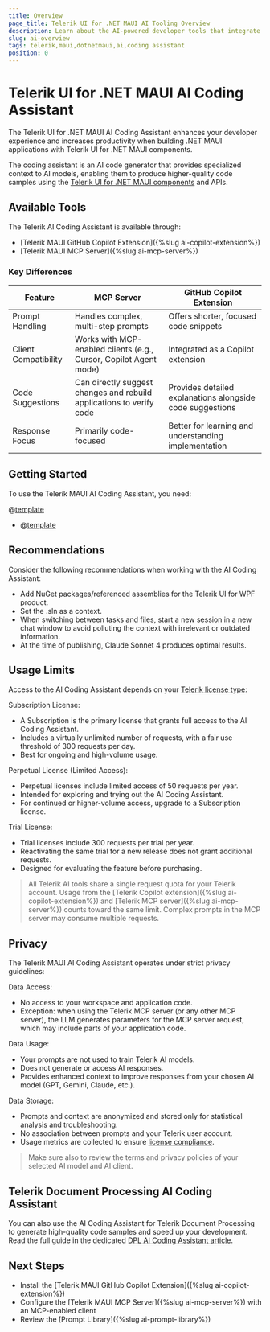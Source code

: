 ```yaml
---
title: Overview
page_title: Telerik UI for .NET MAUI AI Tooling Overview
description: Learn about the AI-powered developer tools that integrate with your IDE or code editor for greater productivity and enhanced developer experience.
slug: ai-overview
tags: telerik,maui,dotnetmaui,ai,coding assistant
position: 0
---
```


# Telerik UI for .NET MAUI AI Coding Assistant

The Telerik UI for .NET MAUI AI Coding Assistant enhances your developer experience and increases productivity when building .NET MAUI applications with Telerik UI for .NET MAUI components.

The coding assistant is an AI code generator that provides specialized context to AI models, enabling them to produce higher-quality code samples using the [Telerik UI for .NET MAUI components](https://www.telerik.com/maui-ui) and APIs.

## Available Tools

The Telerik AI Coding Assistant is available through:

* [Telerik MAUI GitHub Copilot Extension]({%slug ai-copilot-extension%})
* [Telerik MAUI MCP Server]({%slug ai-mcp-server%})

### Key Differences

| Feature                | MCP Server                                                                | GitHub Copilot Extension                                   |
|------------------------|---------------------------------------------------------------------------|------------------------------------------------------------|
| Prompt Handling        | Handles complex, multi-step prompts                                       | Offers shorter, focused code snippets                      |
| Client Compatibility   | Works with MCP-enabled clients (e.g., Cursor, Copilot Agent mode)         | Integrated as a Copilot extension                          |
| Code Suggestions       | Can directly suggest changes and rebuild applications to verify code      | Provides detailed explanations alongside code suggestions  |
| Response Focus         | Primarily code-focused                                                    | Better for learning and understanding implementation       |

## Getting Started

To use the Telerik MAUI AI Coding Assistant, you need:

@[template](/_contentTemplates/common/ai-coding-assistant.md#getting-started)
* @[template](/_contentTemplates/common/ai-coding-assistant.md#number-of-requests)

## Recommendations

Consider the following recommendations when working with the AI Coding Assistant:

* Add NuGet packages/referenced assemblies for the Telerik UI for WPF product.
* Set the .sln as a context.
* When switching between tasks and files, start a new session in a new chat window to avoid polluting the context with irrelevant or outdated information.
* At the time of publishing, Claude Sonnet 4 produces optimal results.

## Usage Limits

Access to the AI Coding Assistant depends on your [Telerik license type](https://www.telerik.com/purchase/faq/licensing-purchasing):

Subscription License:
* A Subscription is the primary license that grants full access to the AI Coding Assistant.
* Includes a virtually unlimited number of requests, with a fair use threshold of 300 requests per day.
* Best for ongoing and high-volume usage.

Perpetual License (Limited Access):
* Perpetual licenses include limited access of 50 requests per year.
* Intended for exploring and trying out the AI Coding Assistant.
* For continued or higher-volume access, upgrade to a Subscription license.

Trial License:
* Trial licenses include 300 requests per trial per year.
* Reactivating the same trial for a new release does not grant additional requests.
* Designed for evaluating the feature before purchasing.

> All Telerik AI tools share a single request quota for your Telerik account. Usage from the [Telerik Copilot extension]({%slug ai-copilot-extension%}) and [Telerik MCP server]({%slug ai-mcp-server%}) counts toward the same limit. Complex prompts in the MCP server may consume multiple requests.

## Privacy

The Telerik MAUI AI Coding Assistant operates under strict privacy guidelines:

Data Access:
* No access to your workspace and application code.
* Exception: when using the Telerik MCP server (or any other MCP server), the LLM generates parameters for the MCP server request, which may include parts of your application code.

Data Usage:
* Your prompts are not used to train Telerik AI models.
* Does not generate or access AI responses.
* Provides enhanced context to improve responses from your chosen AI model (GPT, Gemini, Claude, etc.).

Data Storage:
* Prompts and context are anonymized and stored only for statistical analysis and troubleshooting.
* No association between prompts and your Telerik user account.
* Usage metrics are collected to ensure [license compliance](#number-of-requests).

> Make sure also to review the terms and privacy policies of your selected AI model and AI client.

## Telerik Document Processing AI Coding Assistant

You can also use the AI Coding Assistant for Telerik Document Processing to generate high-quality code samples and speed up your development.
Read the full guide in the dedicated [DPL AI Coding Assistant article](https://docs.telerik.com/devtools/document-processing/ai-coding-assistant/overview).

## Next Steps

* Install the [Telerik MAUI GitHub Copilot Extension]({%slug ai-copilot-extension%})
* Configure the [Telerik MAUI MCP Server]({%slug ai-mcp-server%}) with an MCP-enabled client
* Review the [Prompt Library]({%slug ai-prompt-library%})